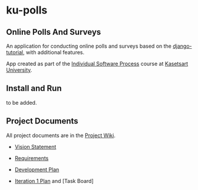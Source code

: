 # ku-polls
## Online Polls And Surveys

An application for conducting online polls and surveys based
on the [django-tutorial](https://docs.djangoproject.com/en/4.1/intro/tutorial01/), with
additional features.

App created as part of the [Individual Software Process](
https://cpske.github.io/ISP) course at [Kasetsart University](https://www.ku.ac.th/en/community-home).

## Install and Run

to be added.

## Project Documents

All project documents are in the [Project Wiki](../../wiki/Home).

- [Vision Statement](../../wiki/Vision%20Statement)

- [Requirements](../../wiki/Requirements)

- [Development Plan](../../wiki/Development&20Plan)

- [Iteration 1 Plan](../../wiki/Iteration&201&20Plan) and [Task Board]

